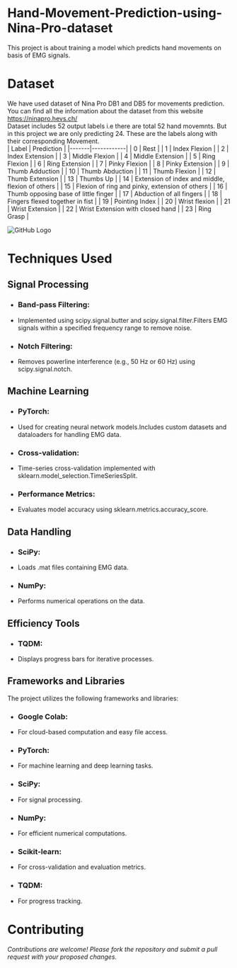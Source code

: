# Hand-Movement-Prediction-using-Nina-Pro-dataset
This project is about training a model which predicts hand movements on basis of EMG signals.

# Dataset
We have used dataset of Nina Pro DB1 and DB5 for movements prediction. You can find all the information about the dataset from this website
<https://ninapro.hevs.ch/> <br>
Dataset includes 52 output labels i.e there are total 52 hand movemnts. But in this project we are only predicting 24.
These are the labels along with their corresponding Movement.<br>
| Label | Prediction |
|-------|------------|
| 0     | Rest       |
| 1     | Index Flexion |
| 2     | Index Extension |
| 3     | Middle Flexion |
| 4     | Middle Extension |
| 5     | Ring Flexion |
| 6     | Ring Extension |
| 7     | Pinky Flexion |
| 8     | Pinky Extension |
| 9     | Thumb Adduction |
| 10    | Thumb Abduction |
| 11    | Thumb Flexion |
| 12    | Thumb Extension |
| 13    | Thumbs Up |
| 14    | Extension of index and middle, flexion of others |
| 15    | Flexion of ring and pinky, extension of others |
| 16    | Thumb opposing base of little finger |
| 17    | Abduction of all fingers |
| 18    | Fingers flexed together in fist |
| 19    | Pointing Index |
| 20    | Wrist flexion |
| 21    | Wrist Extension |
| 22    | Wrist Extension with closed hand |
| 23    | Ring Grasp |

![GitHub Logo](https://ninapro.hevs.ch/figures/SData_Movements.png)<br>

# Techniques Used

## Signal Processing

+ ### Band-pass Filtering:
+ Implemented using scipy.signal.butter and scipy.signal.filter.Filters EMG signals within a specified frequency range to remove noise.

+ ### Notch Filtering:
+ Removes powerline interference (e.g., 50 Hz or 60 Hz) using scipy.signal.notch.

## Machine Learning

+ ### PyTorch:
+ Used for creating neural network models.Includes custom datasets and dataloaders for handling EMG data.

+ ### Cross-validation:
+ Time-series cross-validation implemented with sklearn.model_selection.TimeSeriesSplit.

+ ### Performance Metrics:
+ Evaluates model accuracy using sklearn.metrics.accuracy_score.

## Data Handling

+ ### SciPy:
+ Loads .mat files containing EMG data.

+ ### NumPy:
+ Performs numerical operations on the data.

## Efficiency Tools

+ ### TQDM:
+ Displays progress bars for iterative processes.

## Frameworks and Libraries

The project utilizes the following frameworks and libraries:

+ ### Google Colab:
+ For cloud-based computation and easy file access.<br>

+ ### PyTorch:
+ For machine learning and deep learning tasks.<br>

+ ### SciPy:
+ For signal processing.<br>

+ ### NumPy:
+ For efficient numerical computations.<br>

+ ### Scikit-learn:
+ For cross-validation and evaluation metrics.<br>

+ ### TQDM:
+ For progress tracking.<br>

# Contributing

*Contributions are welcome! Please fork the repository and submit a pull request with your proposed changes.*
